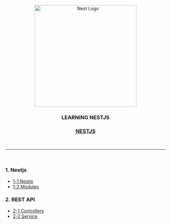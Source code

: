<p align="center">
  <a href="http://nestjs.com/" target="blank"><img src="https://nestjs.com/img/logo_text.svg" width="320" alt="Nest Logo" /></a>
</p>

<h3 align="center">LEARNING NESTJS</h3>
<h3 align="center"><a href="https://github.com/daldalhada/nestjs/blob/master/description/nestjs.md">NESTJS</a></h3>


<br>

***

<br>

### 1. Nestjs
  - [1-1 Nestjs](https://github.com/daldalhada/Nestjs/blob/master/description/1/1-1.md)
  - [1-2 Modules](https://github.com/daldalhada/Nestjs/blob/master/description/1/1-2.md)
  
### 2. REST API
  - [2-1 Controllers](https://github.com/daldalhada/Nestjs/blob/master/description/2/2-1.md)
  - [2-2 Service](https://github.com/daldalhada/Nestjs/blob/master/description/2/2-2.md)
